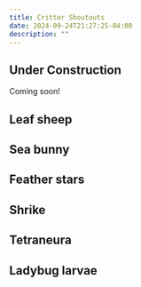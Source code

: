 ```yaml
---
title: Critter Shoutouts
date: 2024-09-24T21:27:25-04:00
description: ""
---
```


## Under Construction

Coming soon!

## Leaf sheep

## Sea bunny

## Feather stars

## Shrike

## Tetraneura

## Ladybug larvae

